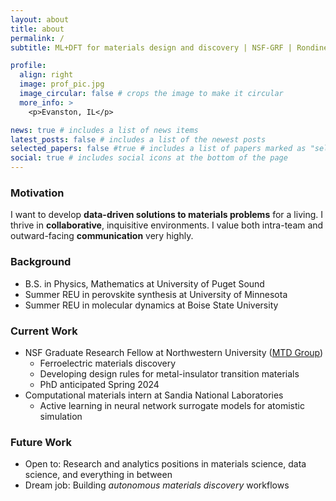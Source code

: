 ```yaml
---
layout: about
title: about
permalink: /
subtitle: ML+DFT for materials design and discovery | NSF-GRF | Rondinelli Group

profile:
  align: right
  image: prof_pic.jpg
  image_circular: false # crops the image to make it circular
  more_info: >
    <p>Evanston, IL</p>

news: true # includes a list of news items
latest_posts: false # includes a list of the newest posts
selected_papers: false #true # includes a list of papers marked as "selected={true}"
social: true # includes social icons at the bottom of the page
---
```


<!-- TODO:
    - Add icons for background schools
 -->

### Motivation
I want to develop **data-driven solutions to materials problems** for a living. I thrive in **collaborative**, inquisitive environments. I value both intra-team and outward-facing **communication** very highly. 

### Background
- B.S. in Physics, Mathematics at University of Puget Sound
- Summer REU in perovskite synthesis at University of Minnesota
- Summer REU in molecular dynamics at Boise State University

### Current Work
- NSF Graduate Research Fellow at Northwestern University ([MTD Group](https://mtd.mccormick.northwestern.edu/))
    - Ferroelectric materials discovery
    - Developing design rules for metal-insulator transition materials
    - PhD anticipated Spring 2024
- Computational materials intern at Sandia National Laboratories
    - Active learning in neural network surrogate models for atomistic simulation

### Future Work
- Open to: Research and analytics positions in materials science, data science, and everything in between
- Dream job: Building *autonomous materials discovery* workflows


<!-- - **Current work**: I leverage materials informatics and first-principles methods to study the structure-property relationships in inorganic materials. -->
<!-- - Broad competency across Bayesian and frequentist machine learning methods and first-principles calculation, in both high-throughput and high-fidelity settings  -->
<!-- For my thesis work, I leverage materials informatics and first-principles methods to study the structure-property relationships in inorganic materials. My current foci are , active learning in neural network surrogate models for atomistic simulation, and elucidating the interplay between electronic, magnetic, and lattice-dynamical forces that drive metal-insulator transitions. -->

<!-- Write your biography here. Tell the world about yourself. Link to your favorite [subreddit](http://reddit.com). You can put a picture in, too. The code is already in, just name your picture `prof_pic.jpg` and put it in the `img/` folder.

Put your address / P.O. box / other info right below your picture. You can also disable any of these elements by editing `profile` property of the YAML header of your `_pages/about.md`. Edit `_bibliography/papers.bib` and Jekyll will render your [publications page](/al-folio/publications/) automatically.

Link to your social media connections, too. This theme is set up to use [Font Awesome icons](https://fontawesome.com/) and [Academicons](https://jpswalsh.github.io/academicons/), like the ones below. Add your Facebook, Twitter, LinkedIn, Google Scholar, or just disable all of them. -->
